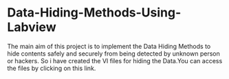 # Data-Hiding-Methods-Using-Labview
The main aim of this project is to implement the Data Hiding Methods to hide  contents safely and securely from being detected by unknown person or hackers.  So i have created the VI files for hiding the Data.You can access the files by clicking on this link.
